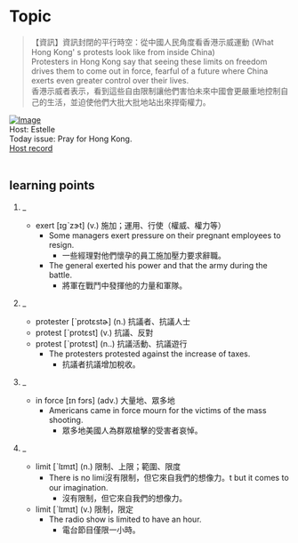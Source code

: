# Topic

> 【資訊】資訊封閉的平行時空：從中國人民角度看香港示威運動 (What Hong Kong' s protests look like from inside China) <br>
> Protesters in Hong Kong say that seeing these limits on freedom drives them to come out in force, fearful of a future where China exerts even greater control over their lives.  <br>
> 香港示威者表示，看到這些自由限制讓他們害怕未來中國會更嚴重地控制自己的生活，並迫使他們大批大批地站出來捍衛權力。 <br>

[![Image](https://cdn.voicetube.com/assets/thumbnails/EpFE49oo__8.jpg)](https://www.youtube.com/embed/EpFE49oo__8?rel=0&showinfo=0&cc_load_policy=0&controls=1&autoplay=1&iv_load_policy=3&playsinline=1&wmode=transparent&start=271&end=283&enablejsapi=1&origin=https://tw.voicetube.com&widgetid=1)<br>
Host: Estelle
<br>Today issue: Pray for Hong Kong.
<br>
[Host record](https://cdn.voicetube.com/tmp/everyday_records/1829099090644362/3346.mp3)
<br><br>
## learning points
1. _
	* exert [ɪgˋzɝt] (v.) 施加；運用、行使（權威、權力等）
		- Some managers exert pressure on their pregnant employees to resign.
			+ 一些經理對他們懷孕的員工施加壓力要求辭職。
		- The general exerted his power and that the army during the battle.
			+ 將軍在戰鬥中發揮他的力量和軍隊。

2. _
	* protester [ˋprotɛstɚ] (n.) 抗議者、抗議人士
	* protest [ˋprotɛst] (v.) 抗議、反對
	* protest [ˋprotɛst] (n..) 抗議活動、抗議遊行
		- The protesters protested against the increase of taxes.
			+ 抗議者抗議增加稅收。
3. _
	* in force [ɪn fɔrs] (adv.) 大量地、眾多地
		- Americans came in force mourn for the victims of the mass shooting.
			+ 眾多地美國人為群眾槍擊的受害者哀悼。

4. _
	* limit  [ˋlɪmɪt] (n.) 限制、上限；範圍、限度
		- There is no limi沒有限制，但它來自我們的想像力。t but it comes to our imagination.
			+ 沒有限制，但它來自我們的想像力。
	* limit  [ˋlɪmɪt] (v.) 限制，限定
		- The radio show is limited to have an hour.
			+ 電台節目僅限一小時。
